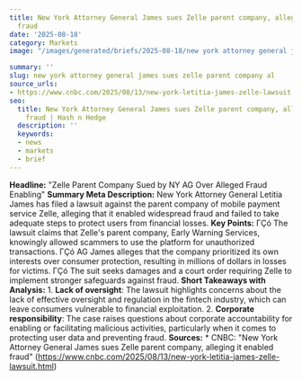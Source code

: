 ```yaml
---
title: New York Attorney General James sues Zelle parent company, alleging it enabled
  fraud
date: '2025-08-18'
category: Markets
image: "/images/generated/briefs/2025-08-18/new york attorney general james sues zelle parent company al.jpg"

summary: ''
slug: new york attorney general james sues zelle parent company al
source_urls:
- https://www.cnbc.com/2025/08/13/new-york-letitia-james-zelle-lawsuit.html
seo:
  title: New York Attorney General James sues Zelle parent company, alleging it enabled
    fraud | Hash n Hedge
  description: ''
  keywords:
  - news
  - markets
  - brief
---
```


**Headline:** "Zelle Parent Company Sued by NY AG Over Alleged Fraud Enabling"  **Summary Meta Description:** New York Attorney General Letitia James has filed a lawsuit against the parent company of mobile payment service Zelle, alleging that it enabled widespread fraud and failed to take adequate steps to protect users from financial losses.  **Key Points:**  ΓÇó The lawsuit claims that Zelle's parent company, Early Warning Services, knowingly allowed scammers to use the platform for unauthorized transactions. ΓÇó AG James alleges that the company prioritized its own interests over consumer protection, resulting in millions of dollars in losses for victims. ΓÇó The suit seeks damages and a court order requiring Zelle to implement stronger safeguards against fraud.  **Short Takeaways with Analysis:**  1. **Lack of oversight**: The lawsuit highlights concerns about the lack of effective oversight and regulation in the fintech industry, which can leave consumers vulnerable to financial exploitation. 2. **Corporate responsibility**: The case raises questions about corporate accountability for enabling or facilitating malicious activities, particularly when it comes to protecting user data and preventing fraud.  **Sources:**  * CNBC: "New York Attorney General James sues Zelle parent company, alleging it enabled fraud" (https://www.cnbc.com/2025/08/13/new-york-letitia-james-zelle-lawsuit.html) 
